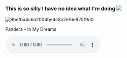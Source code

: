 ### This is so silly I have no idea what I'm doing ![](https://komarev.com/ghpvc/?username=your-github-aalinus&style=for-the-badge&color=blueviolet&label=gang)

![9befba4c6a2004be4c8a2e16e825f9d0](https://github.com/user-attachments/assets/7c49d5c4-0795-4f1d-bfc8-47c5ffd80b24)


<p>Pandera - In My Dreams</p>
<audio controls autoplay muted loop>  
    <source src="Pandera - In My Dreams (mp3cut.net).mp3"> type="audio/mpeg">
    <source src="Pandera - In My Dreams (mp3cut.net).wav"> type="audio/wav">
</audio>


